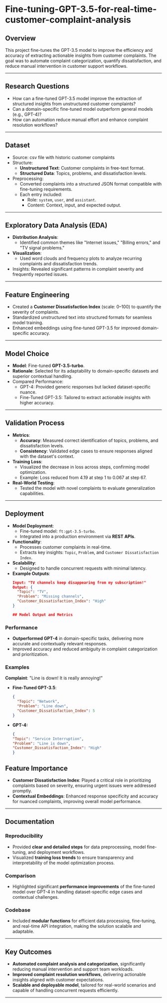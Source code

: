 # Fine-tuning-GPT-3.5-for-real-time-customer-complaint-analysis

## Overview
This project fine-tunes the GPT-3.5 model to improve the efficiency and accuracy of extracting actionable insights from customer complaints. The goal was to automate complaint categorization, quantify dissatisfaction, and reduce manual intervention in customer support workflows.

---

## Research Questions
- How can a fine-tuned GPT-3.5 model improve the extraction of structured insights from unstructured customer complaints?
- Can a domain-specific fine-tuned model outperform general models (e.g., GPT-4)?
- How can automation reduce manual effort and enhance complaint resolution workflows?

---

## Dataset
- Source: csv file with historic customer complaints
- Structure: 
  - **Unstructured Text**: Customer complaints in free-text format.
  - **Structured Data**: Topics, problems, and dissatisfaction levels.
- Preprocessing: 
  - Converted complaints into a structured JSON format compatible with fine-tuning requirements.
  - Each entry included:
    - Role: `system`, `user`, and `assistant`.
    - Content: Context, input, and expected output.

---

## Exploratory Data Analysis (EDA)
- **Distribution Analysis**:
  - Identified common themes like "Internet issues," "Billing errors," and "TV signal problems."
- **Visualization**:
  - Used word clouds and frequency plots to analyze recurring complaints and dissatisfaction trends.
- Insights: Revealed significant patterns in complaint severity and frequently reported issues.

---

## Feature Engineering
- Created a **Customer Dissatisfaction Index** (scale: 0–100) to quantify the severity of complaints.
- Standardized unstructured text into structured formats for seamless model training.
- Enhanced embeddings using fine-tuned GPT-3.5 for improved domain-specific accuracy.

---

## Model Choice
- **Model**: Fine-tuned **GPT-3.5-turbo**.
- **Rationale**: Selected for its adaptability to domain-specific datasets and superior contextual handling.
- Compared Performance:
  - GPT-4: Provided generic responses but lacked dataset-specific nuance.
  - Fine-Tuned GPT-3.5: Tailored to extract actionable insights with higher accuracy.

---

## Validation Process
- **Metrics**:
  - **Accuracy**: Measured correct identification of topics, problems, and dissatisfaction levels.
  - **Consistency**: Validated edge cases to ensure responses aligned with the dataset's context.
- **Training Loss**:
  - Visualized the decrease in loss across steps, confirming model optimization.
  - Example: Loss reduced from 4.19 at step 1 to 0.067 at step 67.
- **Real-World Testing**:
  - Tested the model with novel complaints to evaluate generalization capabilities.

---

## Deployment
- **Model Deployment**:
  - Fine-tuned model: `ft:gpt-3.5-turbo`.
  - Integrated into a production environment via **REST APIs**.
- **Functionality**:
  - Processes customer complaints in real-time.
  - Extracts key insights: `Topic`, `Problem`, and `Customer Dissatisfaction Index`.
- **Scalability**:
  - Designed to handle concurrent requests with minimal latency.
- **Example Outputs**:
  ```json
  Input: "TV channels keep disappearing from my subscription!"
  Output: {
    "Topic": "TV",
    "Problem": "Missing channels",
    "Customer_Dissatisfaction_Index": "High"
  }

  ## Model Output and Metrics

### Performance
- **Outperformed GPT-4** in domain-specific tasks, delivering more accurate and contextually relevant responses.
- Improved accuracy and reduced ambiguity in complaint categorization and prioritization.

### Examples
**Complaint**: "Line is down! It is really annoying!"  
- **Fine-Tuned GPT-3.5**:  
  ```json
  {
    "Topic": "Network",
    "Problem": "Line down",
    "Customer_Dissatisfaction_Index": 5
  }
- **GPT-4:**
  ```json
  {
  "Topic": "Service Interruption",
  "Problem": "Line is down",
  "Customer_Dissatisfaction_Index": "High"
  }

## Feature Importance
- **Customer Dissatisfaction Index**: Played a critical role in prioritizing complaints based on severity, ensuring urgent issues were addressed promptly.  
- **Contextual Embeddings**: Enhanced response specificity and accuracy for nuanced complaints, improving overall model performance.

---

## Documentation

### Reproducibility
- Provided **clear and detailed steps** for data preprocessing, model fine-tuning, and deployment workflows.  
- Visualized **training loss trends** to ensure transparency and interpretability of the model optimization process.

### Comparison
- Highlighted significant **performance improvements** of the fine-tuned model over GPT-4 in handling dataset-specific edge cases and contextual challenges.

### Codebase
- Included **modular functions** for efficient data processing, fine-tuning, and real-time API integration, making the solution scalable and adaptable.

---

## Key Outcomes
- **Automated complaint analysis and categorization**, significantly reducing manual intervention and support team workloads.  
- **Improved complaint resolution workflows**, delivering actionable insights aligned with customer expectations.  
- **Scalable and deployable model**, tailored for real-world scenarios and capable of handling concurrent requests efficiently.

---

